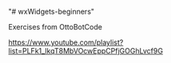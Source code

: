 "# wxWidgets-beginners" 

Exercises from OttoBotCode
 
https://www.youtube.com/playlist?list=PLFk1_lkqT8MbVOcwEppCPfjGOGhLvcf9G

